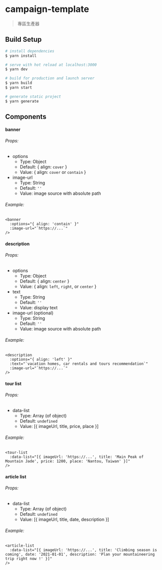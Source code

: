 # campaign-template

> 專區生產器

## Build Setup

```bash
# install dependencies
$ yarn install

# serve with hot reload at localhost:3000
$ yarn dev

# build for production and launch server
$ yarn build
$ yarn start

# generate static project
$ yarn generate
```

## Components
#### banner
###### Props:
- options
  - Type: Object
  - Default: { align: `cover` }
  - Value: 
    { align: `cover` or `contain` }
- image-url
  - Type: String
  - Default: `''`
  - Value:
    image source with absolute path
###### Example:
```
<banner
  :options="{ align: 'contain' }"
  :image-url="`https://...`"
/>
```

#### description
###### Props:
- options
  - Type: Object
  - Default: { align: `center` }
  - Value: 
    { align: `left`, `right`, or `center` }
- text
  - Type: String
  - Default: `''`
  - Value:
    display text
- image-url (optional)
  - Type: String
  - Default: `''`
  - Value:
    image source with absolute path
###### Example:
```
<description
  :options="{ align: 'left' }"
  :text="`vacation homes, car rentals and tours recommendation`"
  :image-url="`https://...`"
/>
```
#### tour list
###### Props:
- data-list
  - Type: Array (of object)
  - Default: `undefined`
  - Value:
    [{ imageUrl, title, price, place }]
###### Example:
```
<tour-list
  :data-list="[{ imageUrl: 'https://...', title: 'Main Peak of Mountain Jade', price: 1200, place: 'Nantou, Taiwan' }]"
/>
```

#### article list
###### Props:
- data-list
  - Type: Array (of object)
  - Default: `undefined`
  - Value:
    [{ imageUrl, title, date, description }]
###### Example:
```
<article-list
  :data-list="[{ imageUrl: 'https://...', title: 'Climbing season is coming', date: '2021-01-01', description: 'Plan your mountaineering trip right now !' }]"
/>
```
